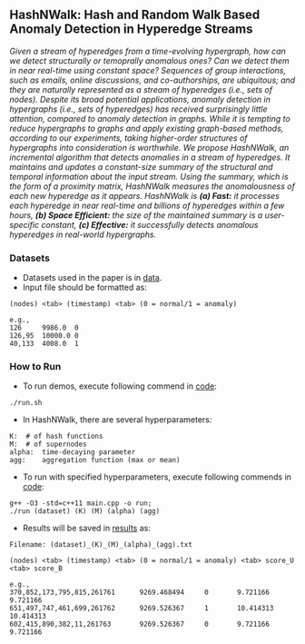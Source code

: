 ## HashNWalk: Hash and Random Walk Based Anomaly Detection in Hyperedge Streams

*Given a stream of hyperedges from a time-evolving hypergraph, how can we detect structurally or temoprally anomalous ones? Can we detect them in near real-time using constant space?*
*Sequences of group interactions, such as emails, online discussions, and co-authorships, are ubiquitous; and they are naturally represented as a stream of hyperedges (i.e.,  sets of nodes). Despite its broad potential applications, anomaly detection in hypergraphs (i.e., sets of hyperedges) has received surprisingly little attention, compared to anomaly detection in graphs. While it is tempting to reduce hypergraphs to graphs and apply existing graph-based methods, according to our experiments, taking higher-order structures of hypergraphs into consideration is worthwhile.*
*We propose HashNWalk, an incremental algorithm that detects anomalies in a stream of hyperedges. It maintains and updates a constant-size summary of the structural and temporal information about the input stream. Using the summary, which is the form of a proximity matrix, HashNWalk measures the anomalousness of each new hyperedge as it appears. HashNWalk is **(a) Fast:** it processes each hyperedge in near real-time and billions of hyperedges within a few hours, **(b) Space Efficient:** the size of the maintained summary is a user-specific constant, **(c) Effective:** it successfully detects anomalous hyperedges in real-world hypergraphs.*

### Datasets
* Datasets used in the paper is in [data](https://github.com/geonlee0325/HashNWalk/tree/main/data).
* Input file should be formatted as:
```
(nodes) <tab> (timestamp) <tab> (0 = normal/1 = anomaly)

e.g.,
126     9986.0  0
126,95  10000.0 0
40,133  4008.0  1
```

### How to Run
* To run demos, execute following commend in [code](https://github.com/geonlee0325/HashNWalk/tree/main/code):
```
./run.sh
```
* In HashNWalk, there are several hyperparameters:
```
K:	# of hash functions
M:	# of supernodes
alpha:	time-decaying parameter
agg:	aggregation function (max or mean)
```
* To run with specified hyperparameters, execute following commends in [code](https://github.com/geonlee0325/HashNWalk/tree/main/code):
```
g++ -O3 -std=c++11 main.cpp -o run;
./run (dataset) (K) (M) (alpha) (agg)
```
* Results will be saved in [results](https://github.com/geonlee0325/HashNWalk/tree/main/results) as:
```
Filename: (dataset)_(K)_(M)_(alpha)_(agg).txt

(nodes) <tab> (timestamp) <tab> (0 = normal/1 = anomaly) <tab> score_U <tab> score_B

e.g.,
370,852,173,795,815,261761      9269.468494     0       9.721166        9.721166
651,497,747,461,699,261762      9269.526367     1       10.414313       10.414313
602,415,890,382,11,261763       9269.526367     0       9.721166        9.721166
```

